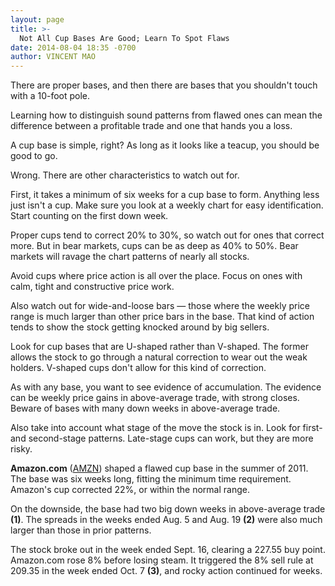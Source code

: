 ```yaml
---
layout: page
title: >-
  Not All Cup Bases Are Good; Learn To Spot Flaws
date: 2014-08-04 18:35 -0700
author: VINCENT MAO
---
```





There are proper bases, and then there are bases that you shouldn't touch with a 10-foot pole.


Learning how to distinguish sound patterns from flawed ones can mean the difference between a profitable trade and one that hands you a loss.


A cup base is simple, right? As long as it looks like a teacup, you should be good to go.


Wrong. There are other characteristics to watch out for.


First, it takes a minimum of six weeks for a cup base to form. Anything less just isn't a cup. Make sure you look at a weekly chart for easy identification. Start counting on the first down week.


Proper cups tend to correct 20% to 30%, so watch out for ones that correct more. But in bear markets, cups can be as deep as 40% to 50%. Bear markets will ravage the chart patterns of nearly all stocks.


Avoid cups where price action is all over the place. Focus on ones with calm, tight and constructive price work.


Also watch out for wide-and-loose bars — those where the weekly price range is much larger than other price bars in the base. That kind of action tends to show the stock getting knocked around by big sellers.


Look for cup bases that are U-shaped rather than V-shaped. The former allows the stock to go through a natural correction to wear out the weak holders. V-shaped cups don't allow for this kind of correction.


As with any base, you want to see evidence of accumulation. The evidence can be weekly price gains in above-average trade, with strong closes. Beware of bases with many down weeks in above-average trade.


Also take into account what stage of the move the stock is in. Look for first- and second-stage patterns. Late-stage cups can work, but they are more risky.


**Amazon.com** ([AMZN](https://research.investors.com/quote.aspx?symbol=AMZN)) shaped a flawed cup base in the summer of 2011. The base was six weeks long, fitting the minimum time requirement. Amazon's cup corrected 22%, or within the normal range.


On the downside, the base had two big down weeks in above-average trade **(1)**. The spreads in the weeks ended Aug. 5 and Aug. 19 **(2)** were also much larger than those in prior patterns.


The stock broke out in the week ended Sept. 16, clearing a 227.55 buy point. Amazon.com rose 8% before losing steam. It triggered the 8% sell rule at 209.35 in the week ended Oct. 7 **(3)**, and rocky action continued for weeks.




